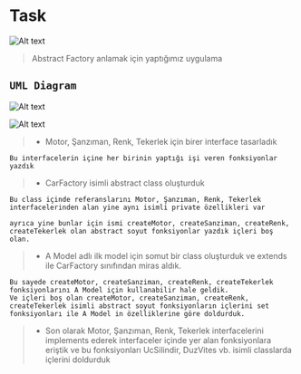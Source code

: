# Task

![Alt text](<WhatsApp Görsel 2023-12-13 saat 15.19.52_4a6ed155.jpg>)

> Abstract Factory anlamak için yaptığımız uygulama

## `UML Diagram`

![Alt text](<WhatsApp Görsel 2023-12-13 saat 15.59.46_a45cc429.jpg>)

![Alt text](<WhatsApp Görsel 2023-12-13 saat 20.37.55_9fef0cc1.jpg>)

> - Motor, Şanzıman, Renk, Tekerlek için birer interface tasarladık

    Bu interfacelerin içine her birinin yaptığı işi veren fonksiyonlar yazdık

> - CarFactory isimli abstract class oluşturduk

    Bu class içinde referanslarını Motor, Şanzıman, Renk, Tekerlek interfacelerinden alan yine aynı isimli private özellikleri var

    ayrıca yine bunlar için ismi createMotor, createSanziman, createRenk, createTekerlek olan abstract soyut fonksiyonlar yazdık içleri boş olan.

> - A Model adlı ilk model için somut bir class oluşturduk ve extends ile CarFactory sınıfından miras aldık.

    Bu sayede createMotor, createSanziman, createRenk, createTekerlek fonksiyonlarını A Model için kullanabilir hale geldik.
    Ve içleri boş olan createMotor, createSanziman, createRenk, createTekerlek isimli abstract soyut fonksiyonların içlerini set fonksiyonları ile A Model in özelliklerine göre doldurduk.

> - Son olarak Motor, Şanzıman, Renk, Tekerlek interfacelerini implements ederek interfaceler içinde yer alan fonksiyonlara eriştik ve bu fonksiyonları UcSilindir, DuzVites vb. isimli classlarda içlerini doldurduk
